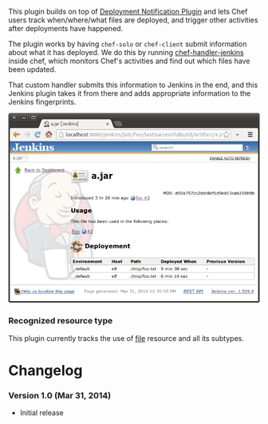 This plugin builds on top of [Deployment Notification
Plugin](https://wiki.jenkins.io/display/JENKINS/Deployment+Notification+Plugin)
and lets Chef users track when/where/what files are deployed, and
trigger other activities after deployments have happened.

The plugin works by having `chef-solo` or `chef-client` submit
information about what it has deployed. We do this by running
[chef-handler-jenkins](https://github.com/jenkinsci/chef-handler-jenkins)
inside chef, which monitors Chef's activities and find out which files
have been updated.

That custom handler submits this information to Jenkins in the end, and
this Jenkins plugin takes it from there and adds appropriate information
to the Jenkins fingerprints.

![](docs/images/chef.png)

### Recognized resource type

This plugin currently tracks the use of
[file](http://docs.opscode.com/resource_file.html) resource and all its
subtypes.

# Changelog

### Version 1.0 (Mar 31, 2014)

-   Initial release
